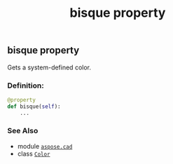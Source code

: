 ﻿---
title: bisque property
second_title: Aspose.CAD for Python via .NET API References
description: 
type: docs
weight: 220
url: /aspose.cad/color/bisque/
is_root: false
---

## bisque property


Gets a system-defined color.
### Definition:
```python
@property
def bisque(self):
    ...
```

### See Also
* module [`aspose.cad`](../../)
* class [`Color`](/cad/python-net/aspose.cad/color)
